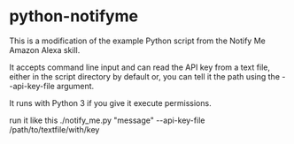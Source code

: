 # python-notifyme
This is a modification of the example Python script from the Notify Me Amazon Alexa skill. 

It accepts command line input and can read the API key from a text file, either in the script directory by default or, you can tell it the path using the --api-key-file argument.

It runs with Python 3 if you give it execute permissions. 

run it like this ./notify_me.py "message" --api-key-file /path/to/textfile/with/key



